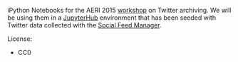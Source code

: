iPython Notebooks for the AERI 2015 [workshop](http://aeri2015.umd.edu/workshop-4/) on Twitter archiving. We will be using them in a [JupyterHub](https://jupyter.org/) environment that has been seeded with Twitter data collected with the [Social Feed Manager](http://github.com/gwu-libraries/social-feed-manager).

License:

* CC0
